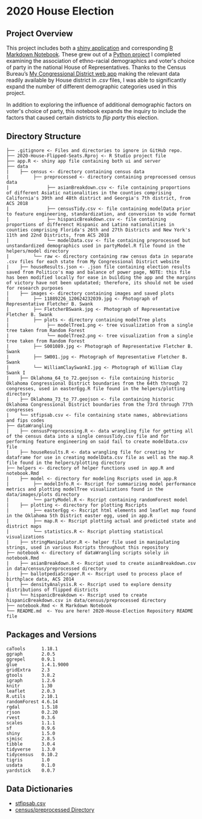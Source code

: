 # 2020 House Election

## Project Overview

This project includes both a [shiny application](https://samuelswank.shinyapps.io/2020-House-Election/) and corresponding [R Markdown Notebook](https://rpubs.com/shengjiyang/House-2020). These grew out of a [Python project](https://github.com/shengjiyang/2016-House-Election) I completed examining the association of ethno-racial demographics and voter's choice of party in the national House of Representatives. Thanks to the Census Bureau’s [My Congressional District web app](https://www.census.gov/mycd/) making the relevant data readily available by House district in *.csv* files, I was able to significantly expand the number of different demographic categories used in this project.

In addition to exploring the influence of additional demographic factors on voter's choice of party, this notebook expands the inquiry to include the factors that caused certain districts to *flip party* this election.

## Directory Structure

```
├── .gitignore <- Files and directories to ignore in GitHub repo.
├── 2020-House-Flipped-Seats.Rproj <- R Studio project file
├── app.R <- shiny app file containing both ui and server
├── data
|    ├── census <- directory containing census data
|         ├── preprocessed <- directory containing preprocessed census data
|              ├── asianBreakdown.csv <- file containing proportions of different Asiatic nationalities in the counties comprising California's 39th and 48th district and Georgia's 7th district, from ACS 2018
|              ├── censusTidy.csv <- file containing modelData prior to feature engineering, standardization, and conversion to wide format
|              ├── hispanicBreakdown.csv <- file containing proportions of differenct Hispanic and Latino nationalities in counties comprising Florida's 26th and 27th Districts and New York's 11th and 22nd Districts, from ACS 2018
|              └── modelData.csv <- file containing preprocessed but unstandardized demographics used in partyModel.R file found in the helpers/model directory
|         └── raw <- directory containing raw census data in separate .csv files for each state from My Congressional District website
|    ├── houseResults.json <- .json file containing election results saved from Politico's map and balance of power page, NOTE: this file has been modified locally for ease in building the app and the margins of victory have not been updatated; therefore, its should not be used for research purposes
|    ├── images <- directory containing images and saved plots
|         ├── 11889226_120624232039.jpg <- Photograph of Representative Fletcher B. Swank
|         ├── FletcherBSwank.jpg <- Photograph of Representative Fletcher B. Swank
|         ├── plots <- directory containing modelTree plots
|              ├── modelTree1.png <- tree visualization from a single tree taken from Random Forest
|              └── modelTree2.png <- tree visualization from a single tree taken from Random Forest
|         ├── S001089.jpg <- Photograph of Representative Fletcher B. Swank
|         ├── SW001.jpg <- Photograph of Representative Fletcher B. Swank
|         └── WilliamClaySwankI.jpg <- Photograph of William Clay Swank I
|    ├── Oklahoma_64_to_72.geojson <- file containing historic Oklahoma Congressional District boundaries from the 64th through 72 congresses, used in easterEgg.R file found in the helpers/plotting directory
|    ├── Oklahoma_73_to_77.geojson <- file containing historic Oklahoma Congressional District boundaries from the 73rd through 77th congresses 
|    └── stfipsab.csv <- file containing state names, abbreviations and fips codes
├── dataWrangling
|    ├── censusPreprocessing.R <- data wrangling file for getting all of the census data into a single censusTidy.csv file and for performing feature engineering on said fail to create modelData.csv file
|    ├── houseResults.R <- data wrangling file for creating hr dataframe for use in creating modelData.csv file as well as the map.R file found in the helpers/plotting directory
├── helpers <- directory of helper functions used in app.R and notebook.Rmd
|    ├── model <- directory for modeling Rscripts used in app.R
|         ├── modelInfo.R <- Rscript for summarizing model performance metrics and plotting modelTree visualizations found in the data/images/plots directory
|         └── partyModel.R <- Rscript containing randomForest model
|    ├── plotting <- directory for plotting Rscripts
|         ├── easterEgg <- Rscript html elements and leaflet map found in the Oklahoma 5th District easter egg, used in app.R
|         ├── map.R <- Rscript plotting actual and predicted state and district maps
|         └── statistics.R <- Rscript plotting statistical visualizations
|    ├── stringManipulator.R <- helper file used in manipulating strings, used in various Rscripts throughout this repository
├── notebook <- directory of dataWrangling scripts solely in notebook.Rmd
|    ├── asianBreakdown.R <- Rscript used to create asianBreakdown.csv in data/census/preprocessed directory
|    ├── ballotpediaScraper.R <- Rscript used to process place of birthplace data, ACS 2014
|    ├── densityAnalysis.R <- Rscript used to explore density distributions of flipped districts
|    └── hispanicBreakdown <- Rscript used to create hispanicBreakdown.csv in data/census/preprocessed directory
├── notebook.Rmd <- R Markdown Notebook
└── README.md  <- You are here! 2020-House-Election Repository README file
```

## Packages and Versions

```
caTools      1.18.1
ggraph       2.0.5
ggrepel      0.9.1
glue         1.4.1.9000
gridExtra    2.3
gtools       3.8.2
igraph       1.2.6
knitr        1.30
leaflet      2.0.3
R.utils      2.10.1
randomForest 4.6.14
rgdal        1.5.18
rjson        0.2.20
rvest        0.3.6
scales       1.1.1
sf           0.9.6
shiny        1.5.0
sjmisc       2.8.5
tibble       3.0.4
tidyverse    1.3.0
tidycensus   0.10.2
tigris       1.0
usdata       0.1.0
yardstick    0.0.7
```

## Data Dictionaries

- [stfipsab.csv](data/DATADICTIONARY.md)
- [census/preprocessed Directory](data/census/demographics/preprocessed/DATADICTIONARY.md)